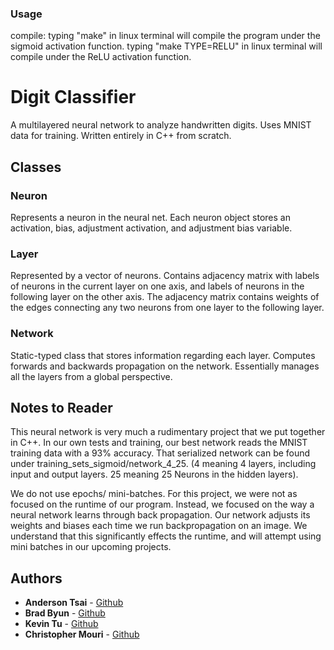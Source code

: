 ### Usage

compile: typing "make" in linux terminal will compile the program under the sigmoid activation function.
         typing "make TYPE=RELU" in linux terminal will compile under the ReLU activation function.

# Digit Classifier

A multilayered neural network to analyze handwritten digits. Uses MNIST data for training.
Written entirely in C++ from scratch.

## Classes
### Neuron
Represents a neuron in the neural net. Each neuron object stores an activation,
bias, adjustment activation, and adjustment bias variable.

### Layer
Represented by a vector of neurons. Contains adjacency matrix with labels of
neurons in the current layer on one axis, and labels of neurons in the
following layer on the other axis. The adjacency matrix contains weights of the
edges connecting any two neurons from one layer to the following layer.

### Network
Static-typed class that stores information regarding each layer. Computes
forwards and backwards propagation on the network. Essentially
manages all the layers from a global perspective.

## Notes to Reader
This neural network is very much a rudimentary project that we put together in C++. In our own tests and training,
our best network reads the MNIST training data with a 93% accuracy. That serialized network can be found under
training_sets_sigmoid/network_4_25. (4 meaning 4 layers, including input and output layers. 25 meaning 25 Neurons
in the hidden layers).

We do not use epochs/ mini-batches. For this project, we were not as focused on the runtime of our program.
Instead, we focused on the way a neural network learns through back propagation. Our network adjusts its
weights and biases each time we run backpropagation on an image. We understand that this significantly effects
 the runtime, and will attempt using mini batches in our upcoming projects.

## Authors
* **Anderson Tsai**  - [Github](https://github.com/anderson-tsai)
* **Brad Byun**  - [Github](https://github.com/bhbyun1)
* **Kevin Tu**  - [Github](https://github.com/kevin20201)
* **Christopher Mouri**  - [Github](https://github.com/quidifer)
